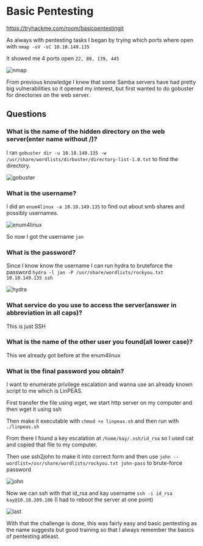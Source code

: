 # Basic Pentesting

https://tryhackme.com/room/basicpentestingjt

As always with pentesting tasks I began by trying which ports where open with ```nmap -sV -sC 10.10.149.135```

It showed me 4 ports open ```22, 80, 139, 445```

<img style="max-width:100%; height:auto;" alt="nmap" src="https://github.com/user-attachments/assets/39420d26-8dc2-4c9f-aa75-b84926419b1a" />

From previous knowledge I knew that some Samba servers have had pretty big vulnerabilities so it opened my interest, but first wanted to do gobuster for directories on the web server.

## Questions

### What is the name of the hidden directory on the web server(enter name without /)?

I ran ```gobuster dir -u 10.10.149.135 -w /usr/share/wordlists/dirbuster/directory-list-1.0.txt``` to find the directory.

<img style="max-width:100%; height:auto;" alt="gobuster" src="https://github.com/user-attachments/assets/76cd13c3-8f03-4192-969c-849fd4e11996" />

### What is the username?

I did an ```enum4linux -a 10.10.149.135``` to find out about smb shares and possibly usernames.

<img style="max-width:100%; height:auto;" alt="enum4linux" src="https://github.com/user-attachments/assets/99ac3896-fed1-461a-8ff3-6c7235cb5987" />

So now I got the username ```jan```

### What is the password?

Since I know know the username I can run hydra to bruteforce the password ```hydra -l jan -P /usr/share/wordlists/rockyou.txt 10.10.149.135 ssh```

<img style="max-width:100%; height:auto;" alt="hydra" src="https://github.com/user-attachments/assets/bd161c74-b61d-441f-942d-264971eec568" />

### What service do you use to access the server(answer in abbreviation in all caps)?

This is just SSH

### What is the name of the other user you found(all lower case)?

This we already got before at the enum4linux

### What is the final password you obtain?

I want to enumerate privilege escalation and wanna use an already known script to me which is LinPEAS. 

First transfer the file using wget, we start http server on my computer and then wget it using ssh

Then make it executable with ```chmod +x linpeas.sh``` and then run with ```./linpeas.sh```

From there I found a key escalation at ```/home/kay/.ssh/id_rsa``` so I used cat and copied that file to my computer.

Then use ssh2john to make it into correct form and then use ```john --wordlist=/usr/share/wordlists/rockyou.txt john-pass``` to brute-force password

<img style="max-width:100%; height:auto;" alt="john" src="https://github.com/user-attachments/assets/289f7348-b78a-4e12-b1a3-81059193abd2" />

Now we can ssh with that id_rsa and kay username ```ssh -i id_rsa kay@10.10.209.106``` (I had to reboot the server at one point)

<img style="max-width:100%; height:auto;" alt="last" src="https://github.com/user-attachments/assets/5a1e60b5-b792-4b73-90c4-626d690c6237" />

With that the challenge is done, this was fairly easy and basic pentesting as the name suggests but good training so that I always remember the basics of pentesting atleast.
